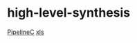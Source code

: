 # high-level-synthesis

[PipelineC](https://github.com/JulianKemmerer/PipelineC)
[xls](https://github.com/google/xls)

